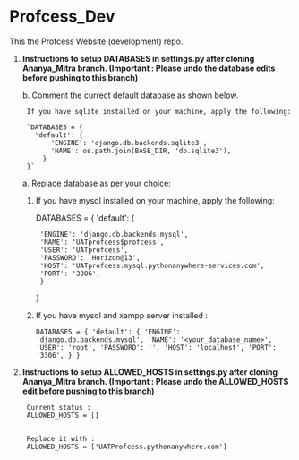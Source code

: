 # Profcess_Dev

This the Profcess Website (development) repo.

1. **Instructions to setup DATABASES in settings.py after cloning Ananya_Mitra branch.
(Important : Please undo the database edits before pushing to this branch)**

    b. Comment the currect default database as shown below.

        If you have sqlite installed on your machine, apply the following:

        `DATABASES = {
          'default': {
              'ENGINE': 'django.db.backends.sqlite3',
              'NAME': os.path.join(BASE_DIR, 'db.sqlite3'),
            }
        }`

    a. Replace database as per your choice:

    1. If you have mysql installed on your machine, apply the following:

        DATABASES = {
        'default': {

            'ENGINE': 'django.db.backends.mysql',
            'NAME': 'UATprofcess$profcess',
            'USER': 'UATprofcess',
            'PASSWORD': 'Horizon@13',
            'HOST': 'UATprofcess.mysql.pythonanywhere-services.com',
            'PORT': '3306',
            }
        }        
    2. If you have mysql and xampp server installed :
    
        `DATABASES = {
        'default': {
        'ENGINE': 'django.db.backends.mysql',
        'NAME': '<your_database_name>',
        'USER': 'root',
        'PASSWORD': '',
        'HOST': 'localhost',
        'PORT': '3306',
            }
        }`

2. **Instructions to setup ALLOWED_HOSTS in settings.py after cloning Ananya_Mitra branch.
(Important : Please undo the ALLOWED_HOSTS edit before pushing to this branch)**


        Current status :
        ALLOWED_HOSTS = []


        Replace it with :
        ALLOWED_HOSTS = ['UATProfcess.pythonanywhere.com']


